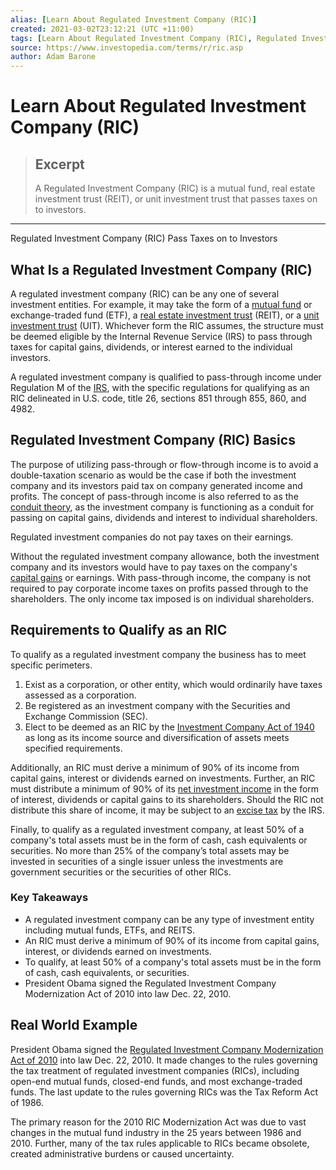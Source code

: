 ```yaml
---
alias: [Learn About Regulated Investment Company (RIC)]
created: 2021-03-02T23:12:21 (UTC +11:00)
tags: [Learn About Regulated Investment Company (RIC), Regulated Investment Company (RIC) Pass Taxes on to Investors]
source: https://www.investopedia.com/terms/r/ric.asp
author: Adam Barone
---
```


# Learn About Regulated Investment Company (RIC)

> ## Excerpt
> A Regulated Investment Company (RIC) is a mutual fund, real estate investment trust (REIT), or unit investment trust that passes taxes on to investors.

---

Regulated Investment Company (RIC) Pass Taxes on to Investors
## What Is a Regulated Investment Company (RIC)

A regulated investment company (RIC) can be any one of several investment entities. For example, it may take the form of a [mutual fund](https://www.investopedia.com/terms/m/mutualfund.asp) or exchange-traded fund (ETF), a [real estate investment trust](https://www.investopedia.com/terms/r/reit.asp) (REIT), or a [unit investment trust](https://www.investopedia.com/terms/u/uit.asp) (UIT). Whichever form the RIC assumes, the structure must be deemed eligible by the Internal Revenue Service (IRS) to pass through taxes for capital gains, dividends, or interest earned to the individual investors.

A regulated investment company is qualified to pass-through income under Regulation M of the [IRS](https://www.investopedia.com/terms/i/irs.asp), with the specific regulations for qualifying as an RIC delineated in U.S. code, title 26, sections 851 through 855, 860, and 4982.

## Regulated Investment Company (RIC) Basics

The purpose of utilizing pass-through or flow-through income is to avoid a double-taxation scenario as would be the case if both the investment company and its investors paid tax on company generated income and profits. The concept of pass-through income is also referred to as the [conduit theory](https://www.investopedia.com/terms/c/conduittheory.asp), as the investment company is functioning as a conduit for passing on capital gains, dividends and interest to individual shareholders.

Regulated investment companies do not pay taxes on their earnings.

Without the regulated investment company allowance, both the investment company and its investors would have to pay taxes on the company's [capital gains](https://www.investopedia.com/terms/r/reit.asp) or earnings. With pass-through income, the company is not required to pay corporate income taxes on profits passed through to the shareholders. The only income tax imposed is on individual shareholders.

## Requirements to Qualify as an RIC

To qualify as a regulated investment company the business has to meet specific perimeters.

1.  Exist as a corporation, or other entity, which would ordinarily have taxes assessed as a corporation.
2.  Be registered as an investment company with the Securities and Exchange Commission (SEC).
3.  Elect to be deemed as an RIC by the [Investment Company Act of 1940](https://www.investopedia.com/terms/i/investmentcompanyact.asp) as long as its income source and diversification of assets meets specified requirements.

Additionally, an RIC must derive a minimum of 90% of its income from capital gains, interest or dividends earned on investments. Further, an RIC must distribute a minimum of 90% of its [net investment income](https://www.investopedia.com/terms/u/uit.asp) in the form of interest, dividends or capital gains to its shareholders. Should the RIC not distribute this share of income, it may be subject to an [excise tax](https://www.investopedia.com/terms/i/investmentcompany.asp) by the IRS.

Finally, to qualify as a regulated investment company, at least 50% of a company's total assets must be in the form of cash, cash equivalents or securities. No more than 25% of the company’s total assets may be invested in securities of a single issuer unless the investments are government securities or the securities of other RICs.

### Key Takeaways

-   A regulated investment company can be any type of investment entity including mutual funds, ETFs, and REITS.
-   An RIC must derive a minimum of 90% of its income from capital gains, interest, or dividends earned on investments.
-   To qualify, at least 50% of a company's total assets must be in the form of cash, cash equivalents, or securities.
-   President Obama signed the Regulated Investment Company Modernization Act of 2010 into law Dec. 22, 2010.

## Real World Example

President Obama signed the [Regulated Investment Company Modernization Act of 2010](https://www.congress.gov/bill/111th-congress/house-bill/4337) into law Dec. 22, 2010. It made changes to the rules governing the tax treatment of regulated investment companies (RICs), including open-end mutual funds, closed-end funds, and most exchange-traded funds. The last update to the rules governing RICs was the Tax Reform Act of 1986.

The primary reason for the 2010 RIC Modernization Act was due to vast changes in the mutual fund industry in the 25 years between 1986 and 2010. Further, many of the tax rules applicable to RICs became obsolete, created administrative burdens or caused uncertainty.
